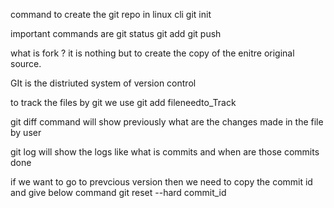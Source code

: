 command to create the git repo in linux cli 
git init 

important commands are 
git status git add git push  

what is fork ?
it is nothing but to create the copy of the enitre original source.

GIt is the distriuted system of version control 


to track the files by git we use 
git add fileneedto_Track

git diff command will show previously what are the changes made in the file by user 

git log will show the logs like what is commits and when are those commits done 

if we want to go to prevcious version then we need to copy the commit id and give below command 
git reset --hard commit_id





